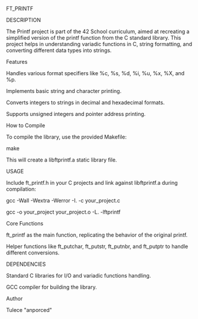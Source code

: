 FT_PRINTF

DESCRIPTION

The Printf project is part of the 42 School curriculum, aimed at recreating a simplified version of the printf function from the C standard library. This project helps in understanding variadic functions in C, string formatting, and converting different data types into strings.

Features

Handles various format specifiers like %c, %s, %d, %i, %u, %x, %X, and %p.

Implements basic string and character printing.

Converts integers to strings in decimal and hexadecimal formats.

Supports unsigned integers and pointer address printing.

How to Compile

To compile the library, use the provided Makefile:

make

This will create a libftprintf.a static library file.

USAGE

Include ft_printf.h in your C projects and link against libftprintf.a during compilation:

gcc -Wall -Wextra -Werror -I. -c your_project.c

gcc -o your_project your_project.o -L. -lftprintf

Core Functions

ft_printf as the main function, replicating the behavior of the original printf.

Helper functions like ft_putchar, ft_putstr, ft_putnbr, and ft_putptr to handle different conversions.

DEPENDENCIES

Standard C libraries for I/O and variadic functions handling.

GCC compiler for building the library.

Author

Tulece "anporced"
